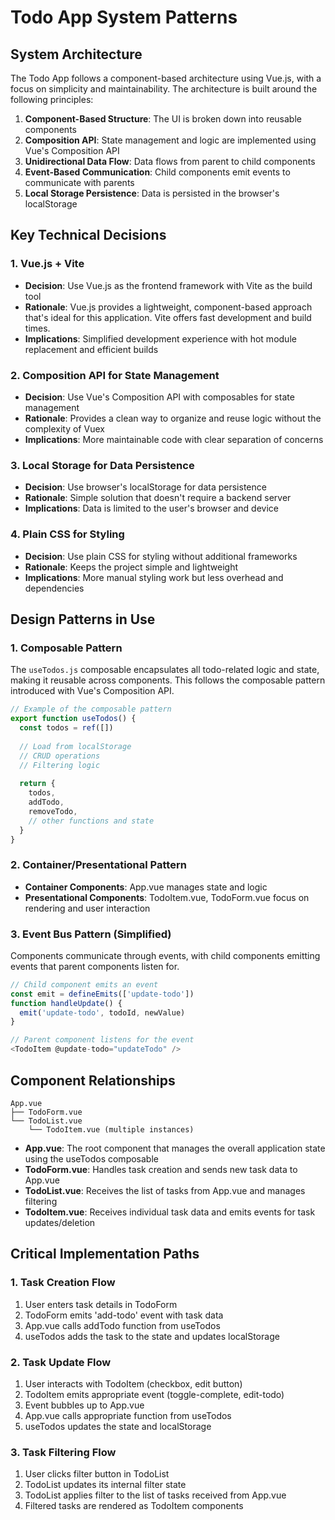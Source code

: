 # Todo App System Patterns

## System Architecture
The Todo App follows a component-based architecture using Vue.js, with a focus on simplicity and maintainability. The architecture is built around the following principles:

1. **Component-Based Structure**: The UI is broken down into reusable components
2. **Composition API**: State management and logic are implemented using Vue's Composition API
3. **Unidirectional Data Flow**: Data flows from parent to child components
4. **Event-Based Communication**: Child components emit events to communicate with parents
5. **Local Storage Persistence**: Data is persisted in the browser's localStorage

## Key Technical Decisions

### 1. Vue.js + Vite
- **Decision**: Use Vue.js as the frontend framework with Vite as the build tool
- **Rationale**: Vue.js provides a lightweight, component-based approach that's ideal for this application. Vite offers fast development and build times.
- **Implications**: Simplified development experience with hot module replacement and efficient builds

### 2. Composition API for State Management
- **Decision**: Use Vue's Composition API with composables for state management
- **Rationale**: Provides a clean way to organize and reuse logic without the complexity of Vuex
- **Implications**: More maintainable code with clear separation of concerns

### 3. Local Storage for Data Persistence
- **Decision**: Use browser's localStorage for data persistence
- **Rationale**: Simple solution that doesn't require a backend server
- **Implications**: Data is limited to the user's browser and device

### 4. Plain CSS for Styling
- **Decision**: Use plain CSS for styling without additional frameworks
- **Rationale**: Keeps the project simple and lightweight
- **Implications**: More manual styling work but less overhead and dependencies

## Design Patterns in Use

### 1. Composable Pattern
The `useTodos.js` composable encapsulates all todo-related logic and state, making it reusable across components. This follows the composable pattern introduced with Vue's Composition API.

```javascript
// Example of the composable pattern
export function useTodos() {
  const todos = ref([])
  
  // Load from localStorage
  // CRUD operations
  // Filtering logic
  
  return {
    todos,
    addTodo,
    removeTodo,
    // other functions and state
  }
}
```

### 2. Container/Presentational Pattern
- **Container Components**: App.vue manages state and logic
- **Presentational Components**: TodoItem.vue, TodoForm.vue focus on rendering and user interaction

### 3. Event Bus Pattern (Simplified)
Components communicate through events, with child components emitting events that parent components listen for.

```javascript
// Child component emits an event
const emit = defineEmits(['update-todo'])
function handleUpdate() {
  emit('update-todo', todoId, newValue)
}

// Parent component listens for the event
<TodoItem @update-todo="updateTodo" />
```

## Component Relationships

```
App.vue
├── TodoForm.vue
└── TodoList.vue
    └── TodoItem.vue (multiple instances)
```

- **App.vue**: The root component that manages the overall application state using the useTodos composable
- **TodoForm.vue**: Handles task creation and sends new task data to App.vue
- **TodoList.vue**: Receives the list of tasks from App.vue and manages filtering
- **TodoItem.vue**: Receives individual task data and emits events for task updates/deletion

## Critical Implementation Paths

### 1. Task Creation Flow
1. User enters task details in TodoForm
2. TodoForm emits 'add-todo' event with task data
3. App.vue calls addTodo function from useTodos
4. useTodos adds the task to the state and updates localStorage

### 2. Task Update Flow
1. User interacts with TodoItem (checkbox, edit button)
2. TodoItem emits appropriate event (toggle-complete, edit-todo)
3. Event bubbles up to App.vue
4. App.vue calls appropriate function from useTodos
5. useTodos updates the state and localStorage

### 3. Task Filtering Flow
1. User clicks filter button in TodoList
2. TodoList updates its internal filter state
3. TodoList applies filter to the list of tasks received from App.vue
4. Filtered tasks are rendered as TodoItem components
